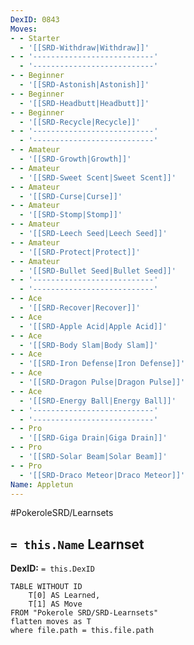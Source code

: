 ```yaml
---
DexID: 0843
Moves:
- - Starter
  - '[[SRD-Withdraw|Withdraw]]'
- - '---------------------------'
  - '---------------------------'
- - Beginner
  - '[[SRD-Astonish|Astonish]]'
- - Beginner
  - '[[SRD-Headbutt|Headbutt]]'
- - Beginner
  - '[[SRD-Recycle|Recycle]]'
- - '---------------------------'
  - '---------------------------'
- - Amateur
  - '[[SRD-Growth|Growth]]'
- - Amateur
  - '[[SRD-Sweet Scent|Sweet Scent]]'
- - Amateur
  - '[[SRD-Curse|Curse]]'
- - Amateur
  - '[[SRD-Stomp|Stomp]]'
- - Amateur
  - '[[SRD-Leech Seed|Leech Seed]]'
- - Amateur
  - '[[SRD-Protect|Protect]]'
- - Amateur
  - '[[SRD-Bullet Seed|Bullet Seed]]'
- - '---------------------------'
  - '---------------------------'
- - Ace
  - '[[SRD-Recover|Recover]]'
- - Ace
  - '[[SRD-Apple Acid|Apple Acid]]'
- - Ace
  - '[[SRD-Body Slam|Body Slam]]'
- - Ace
  - '[[SRD-Iron Defense|Iron Defense]]'
- - Ace
  - '[[SRD-Dragon Pulse|Dragon Pulse]]'
- - Ace
  - '[[SRD-Energy Ball|Energy Ball]]'
- - '---------------------------'
  - '---------------------------'
- - Pro
  - '[[SRD-Giga Drain|Giga Drain]]'
- - Pro
  - '[[SRD-Solar Beam|Solar Beam]]'
- - Pro
  - '[[SRD-Draco Meteor|Draco Meteor]]'
Name: Appletun
---
```


#PokeroleSRD/Learnsets

## `= this.Name` Learnset

**DexID:** `= this.DexID`

```dataview
TABLE WITHOUT ID
    T[0] AS Learned,
    T[1] AS Move
FROM "Pokerole SRD/SRD-Learnsets"
flatten moves as T
where file.path = this.file.path
```
